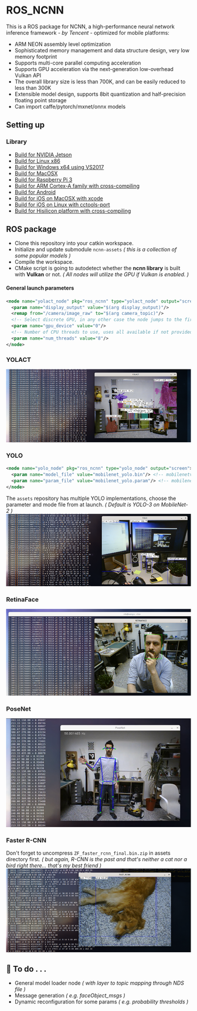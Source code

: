 # ROS_NCNN #

This is a ROS package for NCNN, a high-performance neural network inference framework *- by Tencent -* optimized for mobile platforms:

- ARM NEON assembly level optimization
- Sophisticated memory management and data structure design, very low memory footprint
- Supports multi-core parallel computing acceleration
- Supports GPU acceleration via the next-generation low-overhead Vulkan API
- The overall library size is less than 700K, and can be easily reduced to less than 300K
- Extensible model design, supports 8bit quantization and half-precision floating point storage
- Can import caffe/pytorch/mxnet/onnx models



## Setting up ##

### Library ###

- [Build for NVIDIA Jetson](https://github.com/Tencent/ncnn/wiki/how-to-build#build-for-nvidia-jetson)
- [Build for Linux x86](https://github.com/Tencent/ncnn/wiki/how-to-build#build-for-linux-x86)
- [Build for Windows x64 using VS2017](https://github.com/Tencent/ncnn/wiki/how-to-build#build-for-windows-x64-using-visual-studio-community-2017)
- [Build for MacOSX](https://github.com/Tencent/ncnn/wiki/how-to-build#build-for-macosx)
- [Build for Raspberry Pi 3](https://github.com/Tencent/ncnn/wiki/how-to-build#build-for-raspberry-pi-3)
- [Build for ARM Cortex-A family with cross-compiling](https://github.com/Tencent/ncnn/wiki/how-to-build#build-for-arm-cortex-a-family-with-cross-compiling)
- [Build for Android](https://github.com/Tencent/ncnn/wiki/how-to-build#build-for-android)
- [Build for iOS on MacOSX with xcode](https://github.com/Tencent/ncnn/wiki/how-to-build#build-for-ios-on-macosx-with-xcode)
- [Build for iOS on Linux with cctools-port](https://github.com/Tencent/ncnn/wiki/how-to-build#build-for-ios-on-linux-with-cctools-port)
- [Build for Hisilicon platform with cross-compiling](https://github.com/Tencent/ncnn/wiki/how-to-build#build-for-hisilicon-platform-with-cross-compiling)



## ROS package ##

* Clone this repository into your catkin workspace.
* Initialize and update submodule `ncnn-assets` *( this is a collection of some popular models )*
* Compile the workspace.
* CMake script is going to autodetect whether the **ncnn library** is built with **Vulkan** or not. _( All nodes will utilize the GPU if Vulkan is enabled. )_

#### General launch parameters ####
```xml
<node name="yolact_node" pkg="ros_ncnn" type="yolact_node" output="screen">
  <param name="display_output" value="$(arg display_output)"/>
  <remap from="/camera/image_raw" to="$(arg camera_topic)"/>
  <!-- Select discrete GPU, in any other case the node jumps to the first discrete GPU. -->
  <param name="gpu_device" value="0"/>
  <!-- Number of CPU threads to use, uses all available if not provided. -->
  <param name="num_threads" value="8"/>
</node>
```

### YOLACT ###
![](doc/yolact.png)

### YOLO
```xml
<node name="yolo_node" pkg="ros_ncnn" type="yolo_node" output="screen">
  <param name="model_file" value="mobilenet_yolo.bin"/> <!-- mobilenetv2_yolov3.bin -->
  <param name="param_file" value="mobilenet_yolo.param"/> <!-- mobilenetv2_yolov3.param -->
</node>
```
The `assets` repository has multiple YOLO implementations, choose the parameter and mode file from at launch. _( Default is YOLO-3 on MobileNet-2 )_
![](doc/yolo.png)

### RetinaFace ###
![](doc/retinaface.png)

### PoseNet ###
![](doc/posenet.png)

### Faster R-CNN ###
Don't forget to uncompress `ZF_faster_rcnn_final.bin.zip` in assets directory first. _( but again, R-CNN is the past and that's neither a cat nor a bird right there... that's my best friend )_
![](doc/rcnn.png)

## :construction:  To do . . . ##

* General model loader node _( with layer to topic mapping through NDS file )_
* Message generation _( e.g. faceObject_msgs )_
* Dynamic reconfiguration for some params _( e.g. probability thresholds )_
